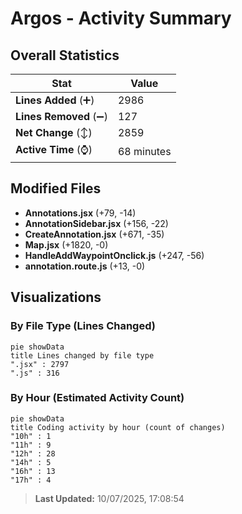 # Argos - Activity Summary 

## Overall Statistics

| Stat                   | Value                                                             |
| ---------------------- | ----------------------------------------------------------------- |
| **Lines Added** (➕)   | 2986                                          |
| **Lines Removed** (➖) | 127                                        |
| **Net Change** (↕)    | 2859                |
| **Active Time** (⌚)   | 68 minutes |


## Modified Files
- **Annotations.jsx** (+79, -14)
- **AnnotationSidebar.jsx** (+156, -22)
- **CreateAnnotation.jsx** (+671, -35)
- **Map.jsx** (+1820, -0)
- **HandleAddWaypointOnclick.js** (+247, -56)
- **annotation.route.js** (+13, -0)

## Visualizations

### By File Type (Lines Changed)

```mermaid
pie showData
title Lines changed by file type
".jsx" : 2797
".js" : 316
```

### By Hour (Estimated Activity Count)

```mermaid
pie showData
title Coding activity by hour (count of changes)
"10h" : 1
"11h" : 9
"12h" : 28
"14h" : 5
"16h" : 13
"17h" : 4
```


> **Last Updated:** 10/07/2025, 17:08:54